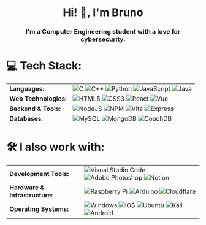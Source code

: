 
<h1 align="center">Hi! 👋, I'm Bruno</h1>
<h3 align="center">I'm a Computer Engineering student with a love for cybersecurity.</h3>

# 💻 Tech Stack:

<table style="border: none;">
  <tr>
    <td><b>Languages:</b></td>
    <td>
      <img src="https://ziadoua.github.io/m3-Markdown-Badges/badges/C/c2.svg" alt="C">
      <img src="https://ziadoua.github.io/m3-Markdown-Badges/badges/C++/c++2.svg" alt="C++">
      <img src="https://ziadoua.github.io/m3-Markdown-Badges/badges/Python/python3.svg" alt="Python">
      <img src="https://ziadoua.github.io/m3-Markdown-Badges/badges/Javascript/javascript3.svg" alt="JavaScript">
      <img src="https://ziadoua.github.io/m3-Markdown-Badges/badges/Java/java1.svg" alt="Java">
    </td>
  </tr>
  <tr>
    <td><b>Web Technologies:</b></td>
    <td>
      <img src="https://ziadoua.github.io/m3-Markdown-Badges/badges/HTML/html1.svg" alt="HTML5">
      <img src="https://ziadoua.github.io/m3-Markdown-Badges/badges/CSS/css1.svg" alt="CSS3">
      <img src="https://ziadoua.github.io/m3-Markdown-Badges/badges/React/react2.svg" alt="React">
      <img src="https://ziadoua.github.io/m3-Markdown-Badges/badges/Vue/vue1.svg" alt="Vue">
    </td>
  </tr>
  <tr>
    <td><b>Backend & Tools:</b></td>
    <td>
      <img src="https://ziadoua.github.io/m3-Markdown-Badges/badges/NodeJS/nodejs1.svg" alt="NodeJS">
      <img src="https://ziadoua.github.io/m3-Markdown-Badges/badges/npm/npm2.svg" alt="NPM">
      <img src="https://ziadoua.github.io/m3-Markdown-Badges/badges/ViteJS/vitejs2.svg" alt="Vite">
      <img src="https://ziadoua.github.io/m3-Markdown-Badges/badges/Express/express1.svg" alt="Express">
    </td>
  </tr>
  <tr>
    <td><b>Databases:</b></td>
    <td>
      <img src="https://ziadoua.github.io/m3-Markdown-Badges/badges/MySQL/mysql2.svg" alt="MySQL">
      <img src="https://ziadoua.github.io/m3-Markdown-Badges/badges/MongoDB/mongodb2.svg" alt="MongoDB">
      <img src="https://ziadoua.github.io/m3-Markdown-Badges/badges/CouchDB/couchdb2.svg" alt="CouchDB">
    </td>
  </tr>
</table>

# 🛠️ I also work with:

<table style="border: none;">
  <tr>
    <td><b>Development Tools:</b></td>
    <td>
      <img src="https://ziadoua.github.io/m3-Markdown-Badges/badges/VisualStudioCode/visualstudiocode2.svg" alt="Visual Studio Code">
      <img src="https://ziadoua.github.io/m3-Markdown-Badges/badges/Photoshop/photoshop1.svg" alt="Adobe Photoshop">
      <img src="https://ziadoua.github.io/m3-Markdown-Badges/badges/Notion/notion1.svg" alt="Notion">
    </td>
  </tr>
  <tr>
    <td><b>Hardware & Infrastructure:</b></td>
    <td>
      <img src="https://ziadoua.github.io/m3-Markdown-Badges/badges/RaspberryPI/raspberrypi1.svg" alt="Raspberry Pi">
      <img src="https://ziadoua.github.io/m3-Markdown-Badges/badges/Arduino/arduino1.svg" alt="Arduino">
      <img src="https://ziadoua.github.io/m3-Markdown-Badges/badges/Cloudflare/cloudflare2.svg" alt="Cloudflare">
    </td>
  </tr>
  <tr>
    <td><b>Operating Systems:</b></td>
    <td>
      <img src="https://ziadoua.github.io/m3-Markdown-Badges/badges/Windows/windows2.svg" alt="Windows">
      <img src="https://ziadoua.github.io/m3-Markdown-Badges/badges/iOS/ios1.svg" alt="iOS">
      <img src="https://ziadoua.github.io/m3-Markdown-Badges/badges/Ubuntu/ubuntu1.svg" alt="Ubuntu">
      <img src="https://ziadoua.github.io/m3-Markdown-Badges/badges/KaliLinux/kalilinux1.svg" alt="Kali">
      <img src="https://ziadoua.github.io/m3-Markdown-Badges/badges/Android/android2.svg" alt="Android">
    </td>
  </tr>
</table>

<!-- I was kinda lazy doing this lol -->
